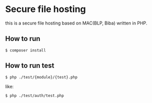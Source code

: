 # Secure file hosting

this is a secure file hosting based on MAC(BLP, Biba) written in PHP.

## How to run

```
$ composer install
```

## How to run test

```
$ php ./test/{module}/{test}.php
```
like:
```
$ php ./test/auth/test.php
```
